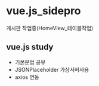 # vue.js_sidepro
게시판 작업중(HomeView_테이블작업)

## vue.js study

* 기본문법 공부
* JSONPlaceholder 가상서버사용
* axios 연동



